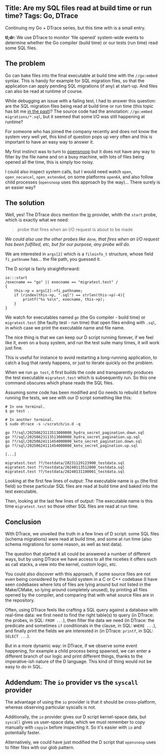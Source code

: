 Title: Are my SQL files read at build time or run time?
Tags: Go, DTrace
---

Continuing my Go + DTrace series, but this time with is a small entry.

**tl;dr:** We use DTrace to monitor 'file opened' system-wide events to determine whether the Go compiler (build time) or our tests (run time) read some SQL files.

## The problem

Go can bake files into the final executable at build time with the `//go:embed` syntax. This is handy for example for SQL migration files, so that the application can apply pending SQL migrations (if any) at start-up.
 And files can also be read at runtime of course.

While debugging an issue with a failing test, I had to answer this question: are the SQL migration files being read at build time or run time (this topic has bit me [in the past](/blog/an_optimization_and_debugging_story_go_dtrace.html#establishing-a-baseline))? The source code had the annotation: `//go:embed migrations/*.sql`, but it seemed that some I/O was still happening at runtime? 

For someone who has joined the company recently and does not know the system very well yet, this kind of question pops up very often and this is important to have an easy way to answer it.

My first instinct was to turn to [opensnoop](https://ss64.com/mac/opensnoop.html) but it does not have any way to filter by the file name and on a busy machine, with lots of files being opened all the time, this is simply too noisy.

I could also inspect system calls, but I would need watch `open`, `open_nocancel`, `open_extended`, on some platforms `open64`, and also follow child processes (`opensnoop` uses this approach by the way)... There surely is an easier way? 

## The solution

Well, yes! The DTrace docs mention the [io](https://illumos.org/books/dtrace/chp-io.html#chp-io) provider, whith the `start` probe, which is exactly what we need:

> probe that fires when an I/O request is about to be made

*We could also use the other probes like `done`, that fires when an I/O request has been fulfilled, etc, but for our purpose, any probe will do.*

We are interested in `args[2]` which is a `fileinfo_t` structure, whose field `fi_pathname` has... the file path, you guessed it.

The D script is fairly straightforward:

```dtrace
io:::start 
/execname == "go" || execname == "migratest.test" /
{
    this->p = args[2]->fi_pathname;
    if (rindex(this->p, ".sql") == strlen(this->p)-4){
        printf("%s %s\n", execname, this->p);
    }
}
```

We watch for executables named `go` (the Go compiler - build time) or `migratest.test` (the faulty test - run time) that open files ending with `.sql`, in which case we print the executable name and file name.

The nice thing is that we can keep our D script running forever, if we feel like it, even on a busy system, and run the test suite many times, it will work just fine.

This is useful for instance to avoid restarting a long-running application, to catch a bug that rarely happens, or just to iterate quickly on the problem.

When we run `go test`, it first builds the code and transparently produces the test executable `migratest.test` which is subsequently run. So this one command obscures which phase reads the SQL files.

Assuming some code has been modified and Go needs to rebuild it before running the tests, we see with our D script something like this:

```shell
# In one terminal.
$ go test .

# In another terminal.
$ sudo dtrace -s ~/scratch/io.d -q

go ??/sql/20250623113513000000_hydra_secret_pagination.down.sql
go ??/sql/20250623113513000000_hydra_secret_pagination.up.sql
go ??/sql/20250624111454000000_keto_secret_pagination.down.sql
go ??/sql/20250624111454000000_keto_secret_pagination.up.sql

[...]

migratest.test ??/testdata/20231129123900_testdata.sql
migratest.test ??/testdata/20240113512800_testdata.sql
migratest.test ??/testdata/20240131100001_testdata.sql
```

Looking at the first few lines of output: The executable name is `go` (the first field) so these particular SQL files are read at build time and baked into the test executable.

Then, looking at the last few lines of output: The executable name is this time `migratest.test` so those other SQL files are read at run time.

## Conclusion

With DTrace, we unveiled the truth in a few lines of D script: some SQL files (schema migrations) were read at build time, and some at run time (also schema migrations for some reason, as well as test data).

The question that started it all could be answered a number of different ways, but by using DTrace we have access to all the niceties it offers such as call stacks, a view into the kernel, custom logic, etc. 

You could also discover with this approach, if some source files are not even being considered by the build system in a C or C++ codebase (I have seen codebases where lots of files are lying around but not listed in the Make/CMake, so lying around completely unused), by printing all files opened by the compiler, and comparing that with what source files are in the repository.

Often, using DTrace feels like crafting a SQL query against a database with real-time data: we first need to find the right table(s) to query (in DTrace: the probes, in SQL: `FROM ...`), then filter the data we need (in DTrace: the predicate and sometimes `if` conditionals in the clause, in SQL: `WHERE ...`), and finally print the fields we are interested in (in DTrace: `printf`, in SQL: `SELECT ...`).

But in a more dynamic way: in DTrace, if we observe some event happening, for example a child process being spawned, we can enter a different branch of our logic and print different things, thanks to the imperative-ish nature of the D language. This kind of thing would not be easy to do in SQL.



## Addendum: The `io` provider vs the `syscall` provider

The advantage of using the `io` provider is that it should be cross-platform, whereas observing particular syscalls is not. 

Additionally, the `io` provider gives our D script kernel-space data, but `syscall` gives us user-space data, which we must remember to copy manually with `copyin` before inspecting it. So it's easier with `io` and potentially faster.

Alternatively, we could have just modified the D script that `opensnoop` uses to filter files with our glob pattern.
